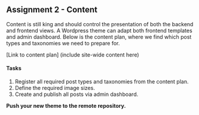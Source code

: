 ##  Assignment 2 - Content
Content is still king and should control the presentation of both the backend and frontend views. A Wordpress theme can adapt both frontend templates and admin dashboard. Below is the content plan, where we find which post types and taxonomies we need to prepare for.

[Link to content plan] (include site-wide content here)

#### Tasks
1. Register all required post types and taxonomies from the content plan.
1. Define the required image sizes.
2. Create and publish all posts via admin dashboard.

**Push your new theme to the remote repository.**
